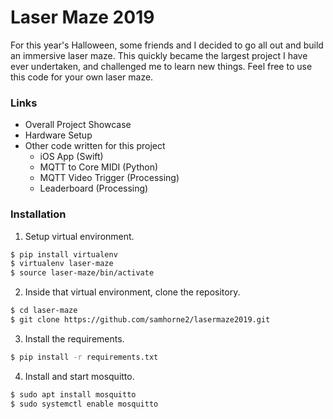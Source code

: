# Laser Maze 2019

For this year's Halloween, some friends and I decided to go all out and build an immersive laser maze. This quickly became the largest project I have ever undertaken, and challenged me to learn new things. Feel free to use this code for your own laser maze.

### Links
- Overall Project Showcase
- Hardware Setup
- Other code written for this project
  - iOS App (Swift)
  - MQTT to Core MIDI (Python)
  - MQTT Video Trigger (Processing)
  - Leaderboard (Processing)

### Installation
1. Setup virtual environment.
```sh
$ pip install virtualenv
$ virtualenv laser-maze
$ source laser-maze/bin/activate
```
2. Inside that virtual environment, clone the repository.
```sh
$ cd laser-maze
$ git clone https://github.com/samhorne2/lasermaze2019.git
```
3. Install the requirements.
```sh
$ pip install -r requirements.txt
```
4. Install and start mosquitto.
```sh
$ sudo apt install mosquitto
$ sudo systemctl enable mosquitto
```
